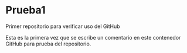 # Prueba1
Primer repositorio para verificar uso del GitHub

Esta es la primera vez que se escribe un comentario en este contenedor GitHub para prueba del repositorio.
